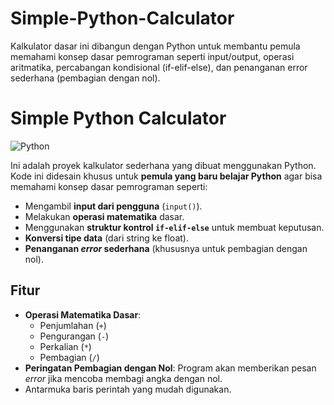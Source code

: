 # Simple-Python-Calculator
Kalkulator dasar ini dibangun dengan Python untuk membantu pemula memahami konsep dasar pemrograman seperti input/output, operasi aritmatika, percabangan kondisional (if-elif-else), dan penanganan error sederhana (pembagian dengan nol).

# Simple Python Calculator

![Python](https://img.shields.io/badge/Python-3.x-blue.svg)

Ini adalah proyek kalkulator sederhana yang dibuat menggunakan Python. Kode ini didesain khusus untuk **pemula yang baru belajar Python** agar bisa memahami konsep dasar pemrograman seperti:

* Mengambil **input dari pengguna** (`input()`).
* Melakukan **operasi matematika** dasar.
* Menggunakan **struktur kontrol `if-elif-else`** untuk membuat keputusan.
* **Konversi tipe data** (dari string ke float).
* **Penanganan *error* sederhana** (khususnya untuk pembagian dengan nol).

## Fitur

* **Operasi Matematika Dasar**:
    * Penjumlahan (`+`)
    * Pengurangan (`-`)
    * Perkalian (`*`)
    * Pembagian (`/`)
* **Peringatan Pembagian dengan Nol**: Program akan memberikan pesan *error* jika mencoba membagi angka dengan nol.
* Antarmuka baris perintah yang mudah digunakan.
